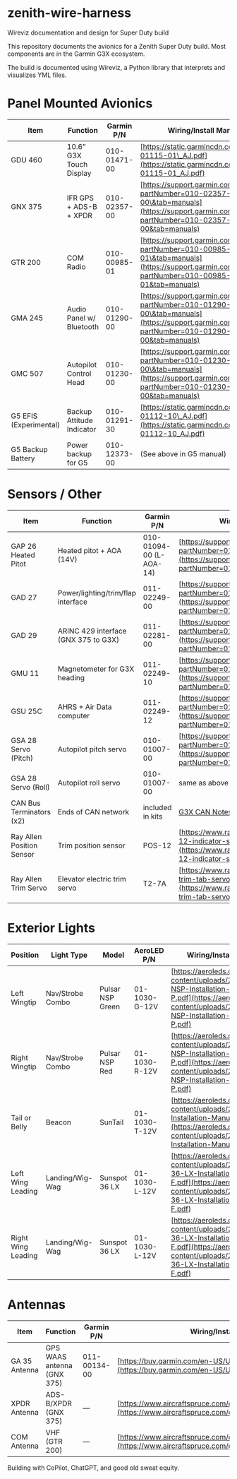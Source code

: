 # zenith-wire-harness
Wireviz documentation and design for Super Duty build

This repository documents the avionics for a Zenith Super Duty build.  Most components are in the Garmin G3X ecosystem.  

The build is documented using Wireviz, a Python library that interprets and visualizes YML files.

# Panel Mounted Avionics
| Item                   | Function                  | Garmin P/N   | Wiring/Install Manual URL                                                                                                                       |
| ---------------------- | ------------------------- | ------------ | ----------------------------------------------------------------------------------------------------------------------------------------------- |
| GDU 460                | 10.6” G3X Touch Display   | 010-01471-00 | [https://static.garmincdn.com/pumac/190-01115-01\_AJ.pdf](https://static.garmincdn.com/pumac/190-01115-01_AJ.pdf)                               |
| GNX 375                | IFR GPS + ADS-B + XPDR    | 010-02357-00 | [https://support.garmin.com/en-US/?partNumber=010-02357-00\&tab=manuals](https://support.garmin.com/en-US/?partNumber=010-02357-00&tab=manuals) |
| GTR 200                | COM Radio                 | 010-00985-01 | [https://support.garmin.com/en-US/?partNumber=010-00985-01\&tab=manuals](https://support.garmin.com/en-US/?partNumber=010-00985-01&tab=manuals) |
| GMA 245                | Audio Panel w/ Bluetooth  | 010-01290-00 | [https://support.garmin.com/en-US/?partNumber=010-01290-00\&tab=manuals](https://support.garmin.com/en-US/?partNumber=010-01290-00&tab=manuals) |
| GMC 507                | Autopilot Control Head    | 010-01230-00 | [https://support.garmin.com/en-US/?partNumber=010-01230-00\&tab=manuals](https://support.garmin.com/en-US/?partNumber=010-01230-00&tab=manuals) |
| G5 EFIS (Experimental) | Backup Attitude Indicator | 010-01291-30 | [https://static.garmincdn.com/pumac/190-01112-10\_AJ.pdf](https://static.garmincdn.com/pumac/190-01112-10_AJ.pdf)                               |
| G5 Backup Battery      | Power backup for G5       | 010-12373-00 | (See above in G5 manual)                                                                                                                        |

# Sensors / Other 
| Item                      | Function                             | Garmin P/N              | Wiring/Install Manual URL                                                                                                                       |
| ------------------------- | ------------------------------------ | ----------------------- | ----------------------------------------------------------------------------------------------------------------------------------------------- |
| GAP 26 Heated Pitot       | Heated pitot + AOA (14V)             | 010-01094-00 (L-AOA-14) | [https://support.garmin.com/en-US/?partNumber=010-01094-00\&tab=manuals](https://support.garmin.com/en-US/?partNumber=010-01094-00&tab=manuals) |
| GAD 27                    | Power/lighting/trim/flap interface   | 011-02249-00            | [https://support.garmin.com/en-US/?partNumber=011-02249-00\&tab=manuals](https://support.garmin.com/en-US/?partNumber=011-02249-00&tab=manuals) |
| GAD 29                    | ARINC 429 interface (GNX 375 to G3X) | 011-02281-00            | [https://support.garmin.com/en-US/?partNumber=011-02281-00\&tab=manuals](https://support.garmin.com/en-US/?partNumber=011-02281-00&tab=manuals) |
| GMU 11                    | Magnetometer for G3X heading         | 011-02249-10            | [https://support.garmin.com/en-US/?partNumber=011-02249-10\&tab=manuals](https://support.garmin.com/en-US/?partNumber=011-02249-10&tab=manuals) |
| GSU 25C                   | AHRS + Air Data computer             | 011-02249-12            | [https://support.garmin.com/en-US/?partNumber=011-02249-12\&tab=manuals](https://support.garmin.com/en-US/?partNumber=011-02249-12&tab=manuals) |
| GSA 28 Servo (Pitch)      | Autopilot pitch servo                | 010-01007-00            | [https://support.garmin.com/en-US/?partNumber=010-01007-00\&tab=manuals](https://support.garmin.com/en-US/?partNumber=010-01007-00&tab=manuals) |
| GSA 28 Servo (Roll)       | Autopilot roll servo                 | 010-01007-00            | same as above                                                                                                                                   |
| CAN Bus Terminators (x2)  | Ends of CAN network                  | included in kits        | [G3X CAN Notes – pg. 53+](https://static.garmincdn.com/pumac/190-01115-01_AJ.pdf)                                                               |
| Ray Allen Position Sensor | Trim position sensor                 | POS-12                  | [https://www.rayallencompany.com/products/pos-12-indicator-sensor/](https://www.rayallencompany.com/products/pos-12-indicator-sensor/)          |
| Ray Allen Trim Servo      | Elevator electric trim servo         | T2-7A                   | [https://www.rayallencompany.com/products/t2-trim-tab-servo/](https://www.rayallencompany.com/products/t2-trim-tab-servo/)                      |


# Exterior Lights
| Position           | Light Type       | Model            | AeroLED P/N   | Wiring/Install Manual URL                                                                                                                                                                  |
| ------------------ | ---------------- | ---------------- | ------------- | ------------------------------------------------------------------------------------------------------------------------------------------------------------------------------------------ |
| Left Wingtip       | Nav/Strobe Combo | Pulsar NSP Green | 01-1030-G-12V | [https://aeroleds.com/wp-content/uploads/2021/09/Pulsar-NSP-Installation-Manual-Rev-P.pdf](https://aeroleds.com/wp-content/uploads/2021/09/Pulsar-NSP-Installation-Manual-Rev-P.pdf)       |
| Right Wingtip      | Nav/Strobe Combo | Pulsar NSP Red   | 01-1030-R-12V | [https://aeroleds.com/wp-content/uploads/2021/09/Pulsar-NSP-Installation-Manual-Rev-P.pdf](https://aeroleds.com/wp-content/uploads/2021/09/Pulsar-NSP-Installation-Manual-Rev-P.pdf)       |
| Tail or Belly      | Beacon           | SunTail          | 01-1030-T-12V | [https://aeroleds.com/wp-content/uploads/2021/09/SunTail-Installation-Manual-Rev-G.pdf](https://aeroleds.com/wp-content/uploads/2021/09/SunTail-Installation-Manual-Rev-G.pdf)             |
| Left Wing Leading  | Landing/Wig-Wag  | Sunspot 36 LX    | 01-1030-L-12V | [https://aeroleds.com/wp-content/uploads/2023/07/Sunspot-36-LX-Installation-Manual-Rev-F.pdf](https://aeroleds.com/wp-content/uploads/2023/07/Sunspot-36-LX-Installation-Manual-Rev-F.pdf) |
| Right Wing Leading | Landing/Wig-Wag  | Sunspot 36 LX    | 01-1030-L-12V | [https://aeroleds.com/wp-content/uploads/2023/07/Sunspot-36-LX-Installation-Manual-Rev-F.pdf](https://aeroleds.com/wp-content/uploads/2023/07/Sunspot-36-LX-Installation-Manual-Rev-F.pdf) |

# Antennas
| Item          | Function                   | Garmin P/N   | Wiring/Install Manual URL                                                                                                              |
| ------------- | -------------------------- | ------------ | -------------------------------------------------------------------------------------------------------------------------------------- |
| GA 35 Antenna | GPS WAAS antenna (GNX 375) | 011-00134-00 | [https://buy.garmin.com/en-US/US/p/12035](https://buy.garmin.com/en-US/US/p/12035)                                                     |
| XPDR Antenna  | ADS-B/XPDR (GNX 375)       | —            | [https://www.aircraftspruce.com/catalog/pdf/transponderantenna.pdf](https://www.aircraftspruce.com/catalog/pdf/transponderantenna.pdf) |
| COM Antenna   | VHF (GTR 200)              | —            | [https://www.aircraftspruce.com/catalog/pdf/comant\_install.pdf](https://www.aircraftspruce.com/catalog/pdf/comant_install.pdf)        |


Building with CoPilot, ChatGPT, and good old sweat equity.  
